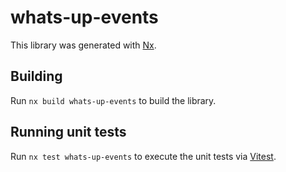 # whats-up-events

This library was generated with [Nx](https://nx.dev).

## Building

Run `nx build whats-up-events` to build the library.

## Running unit tests

Run `nx test whats-up-events` to execute the unit tests via [Vitest](https://vitest.dev/).
